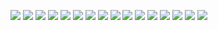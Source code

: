 ![](snap-tweet-OviliaZhang-1387062379729408001.png)
![](snap-tweet-alexellisuk-1362363460688961536.png)
![](snap-tweet-debs_obrien-1440760405307969545.png)
![](snap-tweet-github-1385549049596686336.png)
![](snap-tweet-github-1409883156333879300.png)
![](snap-tweet-github-1425505817827151872.png)
![](snap-tweet-github-1448925903065653250.png)
![](snap-tweet-github-1488709026993082370.png)
![](snap-tweet-github-1509297704454742016.png)
![](snap-tweet-github-1509548087055892487.png)
![](snap-tweet-github-1517764617694556164.png)
![](snap-tweet-github-1519000876714708992.png)
![](snap-tweet-github-1522895125126467587.png)
![](snap-tweet-indigitalcolor-1362454774097055746.png)
![](snap-tweet-risingodegua-1425820174016557058.png)
![](snap-tweet-shanselman-1362239735335280642.png)